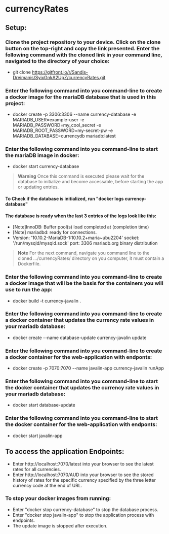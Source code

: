 # currencyRates

## Setup:

### Clone the project repository to your device. Click on the clone button on the top-right and copy the link presented. Enter the following command with the cloned link in your command line, navigated to the directory of your choice:

- git clone https://gitfront.io/r/Sandis-Dreimanis/SyixGnkA2UpZ/currencyRates.git

### Enter the following command into you command-line to create a docker image for the mariaDB database that is used in this project:

- docker create -p 3306:3306 --name currency-database -e MARIADB_USER=example-user -e MARIADB_PASSWORD=my_cool_secret -e
  MARIADB_ROOT_PASSWORD=my-secret-pw -e MARIADB_DATABASE=currencydb mariadb:latest

### Enter the following command into you command-line to start the mariaDB image in docker:

- docker start currency-database

> **Warning**
> Once this command is executed please wait for the database to initialize and become accessable, before
> starting the app or updating entries.

#### To Check if the database is initialized, run "docker logs currency-database"

#### The database is ready when the last 3 entries of the logs look like this:

- [Note]InnoDB: Buffer pool(s) load completed at (completion time)
- [Note] mariadbd: ready for connections.
- Version: '10.10.2-MariaDB-1:10.10.2+maria~ubu2204' socket: '/run/mysqld/mysqld.sock' port: 3306 mariadb.org binary
  distribution

> **Note**
> For the next command, navigate you command line to the cloned .../currencyRates/ directory on you computer, it must
> contain a Dockerfile.

### Enter the following command into you command-line to create a docker image that will be the basis for the containers you will use to run the app:

- docker build -t currency-javalin .


### Enter the following command into you command-line to create a docker container that updates the currency rate values in your mariadb database:

- docker create --name database-update currency-javalin update

### Enter the following command into you command-line to create a docker container for the web-application with endponts:

- docker create -p 7070:7070 --name javalin-app currency-javalin runApp

### Enter the following command into you command-line to start the docker container that updates the currency rate values in your mariadb database:

- docker start database-update

### Enter the following command into you command-line to start the docker container for the web-application with endponts:

- docker start javalin-app

## To access the application Endpoints:

- Enter http://localhost:7070/latest into your browser to see the latest rates for all currencies.
- Enter http://localhost:7070/AUD into your browser to see the stored history of rates for the specific currency
  specified by the three letter currency code at the end of URL.

### To stop your docker images from running:

- Enter "docker stop currency-database" to stop the database process.
- Enter "docker stop javalin-app" to stop the application process with endpoints.
- The update image is stopped after execution.
